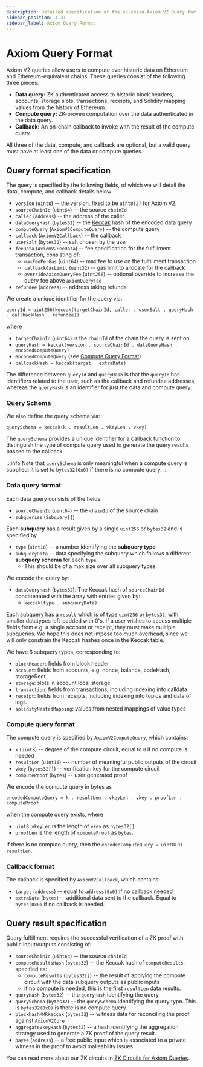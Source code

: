 ```yaml
---
description: Detailed specification of the on-chain Axiom V2 Query format.
sidebar_position: 4.31
sidebar_label: Axiom Query Format
---
```


# Axiom Query Format

Axiom V2 queries allow users to compute over historic data on Ethereum and Ethereum-equivalent chains. These queries consist of the following three pieces:

- **Data query:** ZK authenticated access to historic block headers, accounts, storage slots, transactions, receipts, and Solidity mapping values from the history of Ethereum.
- **Compute query:** ZK-proven computation over the data authenticated in the data query.
- **Callback:** An on-chain callback to invoke with the result of the compute query.

All three of the data, compute, and callback are optional, but a valid query must have at least one of the data or compute queries.

## Query format specification

The query is specified by the following fields, of which we will detail the data, compute, and callback details below.

- `version` (`uint8`) -- the version, fixed to be `uint8(2)` for Axiom V2.
- `sourceChainId` (`uint64`) -- the source `chainId`
- `caller` (`address`) -- the address of the caller
- `dataQueryHash` (`bytes32`) -- the [Keccak](https://www.quicknode.com/guides/ethereum-development/smart-contracts/how-to-use-keccak256-with-solidity) hash of the encoded data query
- `computeQuery` (`AxiomV2ComputeQuery`) -- the compute query
- `callback` (`AxiomV2Callback`) -- the callback
- `userSalt` (`bytes32`) -- salt chosen by the user
- `feeData` (`AxiomV2FeeData`) -- fee specification for the fulfillment transaction, consisting of:
  - `maxFeePerGas` (`uint64`) -- max fee to use on the fulfillment transaction
  - `callbackGasLimit` (`uint32`) -- gas limit to allocate for the callback
  - `overrideAxiomQueryFee` (`uint256`) -- optional override to increase the query fee above `axiomQueryFee`
- `refundee` (`address`) -- address taking refunds

We create a unique identifier for the query via:

```solidity
queryId = uint256(keccak(targetChainId, caller . userSalt . queryHash . callbackHash . refundee))
```

where

- `targetChainId` (`uint64`) is the `chainId` of the chain the query is sent on
- `queryHash = keccak(version . sourceChainId . dataQueryHash . encodedComputeQuery)`
- `encodedComputeQuery` (see [Compute Query Format](axiom-query-format.md#compute-query-format))
- `callbackHash = keccak(target . extraData)`

The difference between `queryId` and `queryHash` is that the `queryId` has identifiers related to the user, such as the callback and refundee addresses, whereas the `queryHash` is an identifier for just the data and compute query.

### Query Schema

We also define the query schema via:

```solidity
querySchema = keccak(k . resultLen . vkeyLen . vkey)
```

The `querySchema` provides a unique identifier for a callback function to distinguish the type of compute query used to generate the query results passed to the callback.

:::info
Note that `querySchema` is only meaningful when a compute query is supplied: it is set to `bytes32(0x0)` if there is no compute query.
:::

### Data query format

Each data query consists of the fields:

- `sourceChainId` (`uint64`) -- the `chainId` of the source chain
- `subqueries` (`Subquery[]`)

Each **subquery** has a result given by a single `uint256` or `bytes32` and is specified by

- `type` (`uint16`) -- a number identifying the **subquery type**
- `subqueryData` -- data specifying the subquery which follows a different **subquery schema** for each `type`.
  - This should be of a max size over all subquery types.

We encode the query by:

- `dataQueryHash` (`bytes32`): The Keccak hash of `sourceChainId` concatenated with the array with entries given by:
  - `keccak(type . subqueryData)`

Each subquery has a `result` which is of type `uint256` or `bytes32`, with smaller datatypes left-padded with 0's. If a user wishes to access multiple fields from e.g. a single account or receipt, they must make multiple subqueries. We hope this does not impose too much overhead, since we will only constrain the Keccak hashes once in the Keccak table.

We have 6 subquery types, corresponding to:

- `blockHeader`: fields from block header
- `account`: fields from accounts, e.g. nonce, balance, codeHash, storageRoot
- `storage`: slots in account local storage
- `transaction`: fields from transactions, including indexing into calldata.
- `receipt`: fields from receipts, including indexing into topics and data of logs.
- `solidityNestedMapping`: values from nested mappings of value types

### Compute query format

The compute query is specified by `AxiomV2ComputeQuery`, which contains:

- `k` (`uint8`) -- degree of the compute circuit, equal to `0` if no compute is needed
- `resultLen` (`uint16`) --- number of meaningful public outputs of the circuit
- `vkey` (`bytes32[]`) -- verification key for the compute circuit
- `computeProof` (`bytes`) -- user generated proof

We encode the compute query in bytes as

```
encodedComputeQuery = k . resultLen . vkeyLen . vkey . proofLen . computeProof
```

when the compute query exists, where

- `uint8 vkeyLen` is the length of `vkey` as `bytes32[]`
- `proofLen` is the length of `computeProof` as `bytes`.

If there is no compute query, then the `encodedComputeQuery = uint8(0) . resultLen`.

### Callback format

The callback is specified by `AxiomV2Callback`, which contains:

- `target` (`address`) -- equal to `address(0x0)` if no callback needed
- `extraData` (`bytes`) -- additional data sent to the callback. Equal to `bytes(0x0)` if no callback is needed.

## Query result specification

Query fulfillment requires the successful verification of a ZK proof with public input/outputs consisting of:

- `sourceChainId` (`uint64`) -- the source `chainId`
- `computeResultsHash` (`bytes32`) -- the Keccak hash of `computeResults`, specified as:
  - `computeResults` (`bytes32[]`) -- the result of applying the compute circuit with the data subquery outputs as public inputs
  - if no compute is needed, this is the first `resultLen` data results.
- `queryHash` (`bytes32`) -- the `queryHash` identifying the query.
- `querySchema` (`bytes32`) -- the `querySchema` identifying the query type. This is `bytes32(0x0)` is there is no compute query.
- `blockhashMMRKeccak` (`bytes32`) -- witness data for reconciling the proof against `AxiomV2Core`
- `aggregateVkeyHash` (`bytes32`) -- a hash identifying the aggregation strategy used to generate a ZK proof of the query result.
- `payee` (`address`) -- a free public input which is associated to a private witness in the proof to avoid malleability issues

You can read more about our ZK circuits in [ZK Circuits for Axiom Queries](../zk-circuits-for-axiom-queries/).
